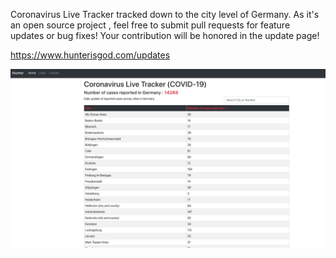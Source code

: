 Coronavirus Live Tracker tracked down to the city level of Germany.
As it's an open source project , feel free to submit pull requests for feature updates or bug fixes!
Your contribution will be honored in the update page!

https://www.hunterisgod.com/updates

![alt text](https://github.com/hunterxxx/covid-frontend/blob/master/public/preview.png)
